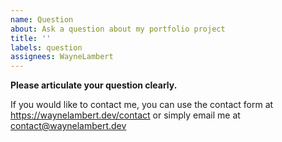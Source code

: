 ```yaml
---
name: Question
about: Ask a question about my portfolio project
title: ''
labels: question
assignees: WayneLambert
---
```


**Please articulate your question clearly.**

If you would like to contact me, you can use the contact form at <https://waynelambert.dev/contact> or simply email me at [contact@waynelambert.dev](mailto:contact@waynelambert.dev)
